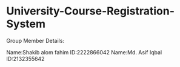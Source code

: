 # University-Course-Registration-System
Group Member Details:

Name:Shakib alom fahim
ID:2222866042
Name:Md. Asif Iqbal
ID:2132355642
